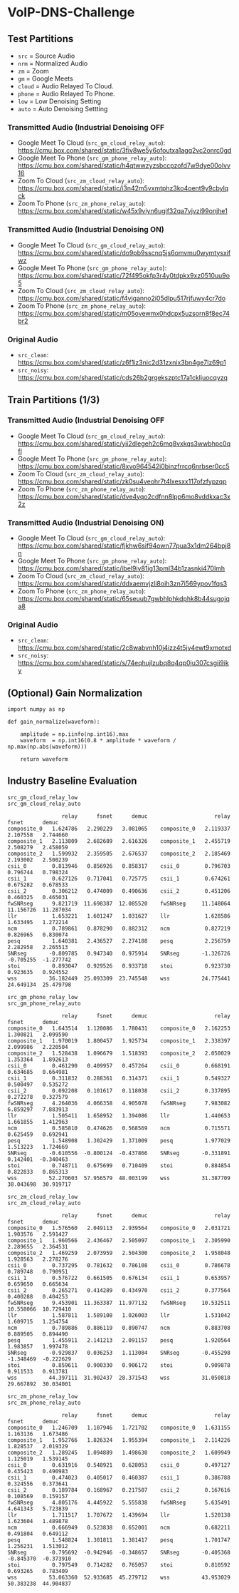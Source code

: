 # VoIP-DNS-Challenge

## Test Partitions

- `src` = Source Audio
- `nrm` = Normalized Audio
- `zm`  = Zoom
- `gm`  = Google Meets
- `cloud` = Audio Relayed To Cloud.
- `phone` = Audio Relayed To Phone.
- `low` = Low Denoising Setting
- `auto` = Auto Denoising Settting

### Transmitted Audio (Industrial Denoising OFF
- Google Meet To Cloud (`src_gm_cloud_relay_auto`):<br>https://cmu.box.com/shared/static/3fiv8we5y6ofoutxa1agq2vc2onrc0gd
- Google Meet To Phone (`src_gm_phone_relay_auto`):<br>https://cmu.box.com/shared/static/h4qtwwzyzsbccpzofd7w9dye00olvv16
- Zoom To Cloud (`src_zm_cloud_relay_auto`):<br>https://cmu.box.com/shared/static/i3n42m5vxmtphz3ko4oent9y9cbylqck
- Zoom To Phone (`src_zm_phone_relay_auto`):<br>https://cmu.box.com/shared/static/w45x9viyn6ugif32qa7vjvzi99onjhe1

### Transmitted Audio (Industrial Denoising ON)
- Google Meet To Cloud (`src_gm_cloud_relay_auto`):<br>https://cmu.box.com/shared/static/do9pb9sscnq5js6omvmu0wymtysxifwz
- Google Meet To Phone (`src_gm_phone_relay_auto`):<br>https://cmu.box.com/shared/static/72f495okfp3r4y0tdpkx9xz0510uu9o5
- Zoom To Cloud (`src_zm_cloud_relay_auto`):<br>https://cmu.box.com/shared/static/f4vjganno2i05dlpu517rjfuwy4cr7do
- Zoom To Phone (`src_zm_phone_relay_auto`):<br>https://cmu.box.com/shared/static/m05ovewmx0hdcpx5uzsorn8f8ec74br2

### Original Audio

- `src_clean`: https://cmu.box.com/shared/static/z6f1iz3nic2d31zxnix3bn4ge7lz69p1
- `src_noisy`: https://cmu.box.com/shared/static/cds26b2grgekszptc17a1ckljuocqyzq

## Train Partitions (1/3)


### Transmitted Audio (Industrial Denoising OFF
- Google Meet To Cloud (`src_gm_cloud_relay_auto`):<br>https://cmu.box.com/shared/static/yii2dlegeh2c6mq8vxkqs3wwbhpc0qfl
- Google Meet To Phone (`src_gm_phone_relay_auto`):<br>https://cmu.box.com/shared/static/8xvo964542i0binzfrrcq6nrbser0cc5
- Zoom To Cloud (`src_zm_cloud_relay_auto`):<br>https://cmu.box.com/shared/static/zk0su4veohr7t4lxesxx117ofzfypzqp
- Zoom To Phone (`src_zm_phone_relay_auto`):<br>https://cmu.box.com/shared/static/dve4yqo2cdfnn8lpp6mo8vddkxac3x2z

### Transmitted Audio (Industrial Denoising ON)
- Google Meet To Cloud (`src_gm_cloud_relay_auto`):<br>https://cmu.box.com/shared/static/fjkhw6sif94own77pua3x1dm264bpj8n
- Google Meet To Phone (`src_gm_phone_relay_auto`):<br>https://cmu.box.com/shared/static/ibel9iy81ig13pml34b1zasnki470lmh
- Zoom To Cloud (`src_zm_cloud_relay_auto`):<br>https://cmu.box.com/shared/static/ddxaemvjzli8oih3zn7i569ypov1fqs3
- Zoom To Phone (`src_zm_phone_relay_auto`):<br>https://cmu.box.com/shared/static/65seuub7gwbhlphkdphk8b44sugojqa8

### Original Audio

- `src_clean`: https://cmu.box.com/shared/static/2c8wabvnh10j4izz4t5jv4ewt9xmotxd
- `src_noisy`: https://cmu.box.com/shared/static/s/74eqhujlzubq8q4qp0ju307csgii9iky

## (Optional) Gain Normalization

```
import numpy as np

def gain_normalize(waveform):

    amplitude = np.iinfo(np.int16).max
    waveform  = np.int16(0.8 * amplitude * waveform / np.max(np.abs(waveform)))

    return waveform
```

## Industry Baseline Evaluation

```
src_gm_cloud_relay_low                          src_gm_cloud_relay_auto

                 relay      fsnet      demuc                     relay      fsnet      demuc
composite_0   1.624786   2.290229   3.081065    composite_0   2.119337   2.107558   2.744660
composite_1   2.113809   2.682689   2.616326    composite_1   2.455719   2.508279   2.458059
composite_2   1.599932   2.359505   2.676537    composite_2   2.185469   2.193002   2.500239
csii_0        0.813946   0.856926   0.858317    csii_0        0.796703   0.796744   0.798324
csii_1        0.627126   0.717041   0.725775    csii_1        0.674261   0.675282   0.678533
csii_2        0.306212   0.474009   0.490636    csii_2        0.451206   0.460325   0.465031
fwSNRseg      9.821719  11.698387  12.085520    fwSNRseg     11.148064  11.156726  11.287034
llr           1.653221   1.601247   1.031627    llr           1.628586   1.633495   1.272214
ncm           0.789861   0.878290   0.882312    ncm           0.827219   0.826965   0.830074
pesq          1.640381   2.436527   2.274188    pesq          2.256759   2.282958   2.265513
SNRseg       -0.809785   0.947340   0.975914    SNRseg       -1.326726  -0.705255  -1.277742
stoi          0.893047   0.929526   0.933718    stoi          0.923730   0.923635   0.924552
wss          36.182449  25.093309  23.745548    wss          24.775441  24.649134  25.479798

src_gm_phone_relay_low                          src_gm_phone_relay_auto

                 relay      fsnet      demuc                     relay      fsnet      demuc
composite_0   1.643514   1.120086   1.780431    composite_0   2.162253   1.300821   2.099590
composite_1   1.970019   1.800457   1.925734    composite_1   2.338397   2.099986   2.220504
composite_2   1.528438   1.096679   1.518393    composite_2   2.050029   1.353364   1.892613
csii_0        0.461290   0.409957   0.457264    csii_0        0.668191   0.634685   0.664981
csii_1        0.311832   0.288361   0.314371    csii_1        0.549327   0.500497   0.535272
csii_2        0.092208   0.101617   0.118038    csii_2        0.337895   0.272278   0.327579
fwSNRseg      4.264036   4.066358   4.905078    fwSNRseg      7.983082   6.859297   7.883913
llr           1.505411   1.658952   1.394086    llr           1.440653   1.661855   1.412963
ncm           0.585810   0.474626   0.568569    ncm           0.715571   0.625459   0.692941
pesq          1.548908   1.302429   1.371009    pesq          1.977029   1.513223   1.724669
SNRseg       -0.610556  -0.800124  -0.437866    SNRseg       -0.331891   0.142401  -0.340463
stoi          0.748711   0.675699   0.710409    stoi          0.884854   0.822833   0.865313
wss          52.270603  57.956579  48.003199    wss          31.387709  38.043698  30.919717

src_zm_cloud_relay_low                          src_zm_cloud_relay_auto

                 relay      fsnet      demuc                     relay      fsnet      demuc
composite_0   1.576560   2.049113   2.939564    composite_0   2.031721   1.903576   2.591427
composite_1   1.960566   2.436467   2.505097    composite_1   2.305990   2.289655   2.364531
composite_2   1.469259   2.073959   2.504300    composite_2   1.958048   1.928563   2.278276
csii_0        0.737295   0.781632   0.786108    csii_0        0.786678   0.789748   0.790951
csii_1        0.576722   0.661505   0.676134    csii_1        0.653957   0.659650   0.665634
csii_2        0.265271   0.414289   0.434970    csii_2        0.377564   0.400288   0.404253
fwSNRseg      9.453901  11.363387  11.977132    fwSNRseg     10.532511  10.558066  10.729410
llr           1.587811   1.589108   1.026003    llr           1.531042   1.609715   1.254754
ncm           0.789886   0.886119   0.890747    ncm           0.883708   0.889505   0.894490
pesq          1.455911   2.141213   2.091157    pesq          1.920564   1.983857   1.997478
SNRseg       -0.929837   0.036253   1.113084    SNRseg       -0.455298  -1.348469  -0.222629
stoi          0.859611   0.900330   0.906172    stoi          0.909878   0.911533   0.913781
wss          44.397111  31.902437  28.371543    wss          31.050818  29.667892  30.034001

src_zm_phone_relay_low                          src_zm_phone_relay_auto

                 relay      fsnet      demuc                     relay      fsnet      demuc
composite_0   1.246709   1.107946   1.721702    composite_0   1.631155   1.163136   1.673486
composite_1   1.952766   1.826324   1.955394    composite_1   2.114226   1.828537   2.019329
composite_2   1.289245   1.094889   1.498630    composite_2   1.609949   1.125019   1.539145
csii_0        0.631916   0.548921   0.628053    csii_0        0.497127   0.435423   0.490983
csii_1        0.474023   0.405017   0.460387    csii_1        0.386788   0.324556   0.373641
csii_2        0.189784   0.168967   0.217507    csii_2        0.167616   0.108569   0.159157
fwSNRseg      4.805176   4.445922   5.555838    fwSNRseg      5.635491   4.641343   5.723839
llr           1.711517   1.707672   1.439694    llr           1.520138   1.623604   1.489878
ncm           0.666949   0.523838   0.652001    ncm           0.682211   0.491804   0.649112
pesq          1.548824   1.301811   1.381417    pesq          1.701747   1.256231   1.513012
SNRseg       -0.795692  -0.942946  -0.348657    SNRseg       -0.405368  -0.845370  -0.373910
stoi          0.797549   0.714282   0.765057    stoi          0.810592   0.693265   0.783409
wss          53.063360  52.933685  45.279712    wss          43.953029  50.383238  44.904837
```
